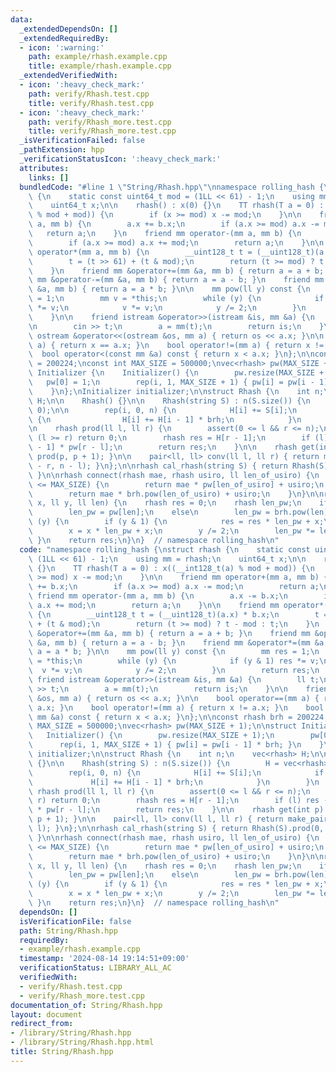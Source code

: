 ```yaml
---
data:
  _extendedDependsOn: []
  _extendedRequiredBy:
  - icon: ':warning:'
    path: example/rhash.example.cpp
    title: example/rhash.example.cpp
  _extendedVerifiedWith:
  - icon: ':heavy_check_mark:'
    path: verify/Rhash.test.cpp
    title: verify/Rhash.test.cpp
  - icon: ':heavy_check_mark:'
    path: verify/Rhash_more.test.cpp
    title: verify/Rhash_more.test.cpp
  _isVerificationFailed: false
  _pathExtension: hpp
  _verificationStatusIcon: ':heavy_check_mark:'
  attributes:
    links: []
  bundledCode: "#line 1 \"String/Rhash.hpp\"\nnamespace rolling_hash {\nstruct rhash\
    \ {\n    static const uint64_t mod = (1LL << 61) - 1;\n    using mm = rhash;\n\
    \    uint64_t x;\n\n    rhash() : x(0) {}\n    TT rhash(T a = 0) : x((__int128_t(a)\
    \ % mod + mod)) {\n        if (x >= mod) x -= mod;\n    }\n\n    friend mm operator+(mm\
    \ a, mm b) {\n        a.x += b.x;\n        if (a.x >= mod) a.x -= mod;\n     \
    \   return a;\n    }\n    friend mm operator-(mm a, mm b) {\n        a.x -= b.x;\n\
    \        if (a.x >= mod) a.x += mod;\n        return a;\n    }\n\n    friend mm\
    \ operator*(mm a, mm b) {\n        __uint128_t t = (__uint128_t)(a.x) * b.x;\n\
    \        t = (t >> 61) + (t & mod);\n        return (t >= mod) ? t - mod : t;\n\
    \    }\n    friend mm &operator+=(mm &a, mm b) { return a = a + b; }\n    friend\
    \ mm &operator-=(mm &a, mm b) { return a = a - b; }\n    friend mm &operator*=(mm\
    \ &a, mm b) { return a = a * b; }\n\n    mm pow(ll y) const {\n        mm res\
    \ = 1;\n        mm v = *this;\n        while (y) {\n            if (y & 1) res\
    \ *= v;\n            v *= v;\n            y /= 2;\n        }\n        return res;\n\
    \    }\n\n    friend istream &operator>>(istream &is, mm &a) {\n        ll t;\n\
    \n        cin >> t;\n        a = mm(t);\n        return is;\n    }\n\n    friend\
    \ ostream &operator<<(ostream &os, mm a) { return os << a.x; }\n\n    bool operator==(mm\
    \ a) { return x == a.x; }\n    bool operator!=(mm a) { return x != a.x; }\n  \
    \  bool operator<(const mm &a) const { return x < a.x; }\n};\n\nconst rhash brh\
    \ = 200224;\nconst int MAX_SIZE = 500000;\nvec<rhash> pw(MAX_SIZE + 1);\n\nstruct\
    \ Initializer {\n    Initializer() {\n        pw.resize(MAX_SIZE + 1);\n     \
    \   pw[0] = 1;\n        rep(i, 1, MAX_SIZE + 1) { pw[i] = pw[i - 1] * brh; }\n\
    \    }\n};\nInitializer initializer;\n\nstruct Rhash {\n    int n;\n    vec<rhash>\
    \ H;\n\n    Rhash() {}\n\n    Rhash(string S) : n(S.size()) {\n        H = vec<rhash>(n,\
    \ 0);\n\n        rep(i, 0, n) {\n            H[i] += S[i];\n            if (i)\
    \ {\n                H[i] += H[i - 1] * brh;\n            }\n        }\n    }\n\
    \n    rhash prod(ll l, ll r) {\n        assert(0 <= l && r <= n);\n        if\
    \ (l >= r) return 0;\n        rhash res = H[r - 1];\n        if (l) res -= H[l\
    \ - 1] * pw[r - l];\n        return res;\n    }\n\n    rhash get(int p) { return\
    \ prod(p, p + 1); }\n\n    pair<ll, ll> conv(ll l, ll r) { return make_pair(n\
    \ - r, n - l); }\n};\n\nrhash cal_rhash(string S) { return Rhash(S).prod(0, S.size());\
    \ }\n\nrhash connect(rhash mae, rhash usiro, ll len_of_usiro) {\n    if (len_of_usiro\
    \ <= MAX_SIZE) {\n        return mae * pw[len_of_usiro] + usiro;\n    } else {\n\
    \        return mae * brh.pow(len_of_usiro) + usiro;\n    }\n}\n\nrhash rhash_pow(rhash\
    \ x, ll y, ll len) {\n    rhash res = 0;\n    rhash len_pw;\n    if (len <= MAX_SIZE)\n\
    \        len_pw = pw[len];\n    else\n        len_pw = brh.pow(len);\n\n    while\
    \ (y) {\n        if (y & 1) {\n            res = res * len_pw + x;\n        }\n\
    \        x = x * len_pw + x;\n        y /= 2;\n        len_pw *= len_pw;\n   \
    \ }\n    return res;\n}\n}  // namespace rolling_hash\n"
  code: "namespace rolling_hash {\nstruct rhash {\n    static const uint64_t mod =\
    \ (1LL << 61) - 1;\n    using mm = rhash;\n    uint64_t x;\n\n    rhash() : x(0)\
    \ {}\n    TT rhash(T a = 0) : x((__int128_t(a) % mod + mod)) {\n        if (x\
    \ >= mod) x -= mod;\n    }\n\n    friend mm operator+(mm a, mm b) {\n        a.x\
    \ += b.x;\n        if (a.x >= mod) a.x -= mod;\n        return a;\n    }\n   \
    \ friend mm operator-(mm a, mm b) {\n        a.x -= b.x;\n        if (a.x >= mod)\
    \ a.x += mod;\n        return a;\n    }\n\n    friend mm operator*(mm a, mm b)\
    \ {\n        __uint128_t t = (__uint128_t)(a.x) * b.x;\n        t = (t >> 61)\
    \ + (t & mod);\n        return (t >= mod) ? t - mod : t;\n    }\n    friend mm\
    \ &operator+=(mm &a, mm b) { return a = a + b; }\n    friend mm &operator-=(mm\
    \ &a, mm b) { return a = a - b; }\n    friend mm &operator*=(mm &a, mm b) { return\
    \ a = a * b; }\n\n    mm pow(ll y) const {\n        mm res = 1;\n        mm v\
    \ = *this;\n        while (y) {\n            if (y & 1) res *= v;\n          \
    \  v *= v;\n            y /= 2;\n        }\n        return res;\n    }\n\n   \
    \ friend istream &operator>>(istream &is, mm &a) {\n        ll t;\n\n        cin\
    \ >> t;\n        a = mm(t);\n        return is;\n    }\n\n    friend ostream &operator<<(ostream\
    \ &os, mm a) { return os << a.x; }\n\n    bool operator==(mm a) { return x ==\
    \ a.x; }\n    bool operator!=(mm a) { return x != a.x; }\n    bool operator<(const\
    \ mm &a) const { return x < a.x; }\n};\n\nconst rhash brh = 200224;\nconst int\
    \ MAX_SIZE = 500000;\nvec<rhash> pw(MAX_SIZE + 1);\n\nstruct Initializer {\n \
    \   Initializer() {\n        pw.resize(MAX_SIZE + 1);\n        pw[0] = 1;\n  \
    \      rep(i, 1, MAX_SIZE + 1) { pw[i] = pw[i - 1] * brh; }\n    }\n};\nInitializer\
    \ initializer;\n\nstruct Rhash {\n    int n;\n    vec<rhash> H;\n\n    Rhash()\
    \ {}\n\n    Rhash(string S) : n(S.size()) {\n        H = vec<rhash>(n, 0);\n\n\
    \        rep(i, 0, n) {\n            H[i] += S[i];\n            if (i) {\n   \
    \             H[i] += H[i - 1] * brh;\n            }\n        }\n    }\n\n   \
    \ rhash prod(ll l, ll r) {\n        assert(0 <= l && r <= n);\n        if (l >=\
    \ r) return 0;\n        rhash res = H[r - 1];\n        if (l) res -= H[l - 1]\
    \ * pw[r - l];\n        return res;\n    }\n\n    rhash get(int p) { return prod(p,\
    \ p + 1); }\n\n    pair<ll, ll> conv(ll l, ll r) { return make_pair(n - r, n -\
    \ l); }\n};\n\nrhash cal_rhash(string S) { return Rhash(S).prod(0, S.size());\
    \ }\n\nrhash connect(rhash mae, rhash usiro, ll len_of_usiro) {\n    if (len_of_usiro\
    \ <= MAX_SIZE) {\n        return mae * pw[len_of_usiro] + usiro;\n    } else {\n\
    \        return mae * brh.pow(len_of_usiro) + usiro;\n    }\n}\n\nrhash rhash_pow(rhash\
    \ x, ll y, ll len) {\n    rhash res = 0;\n    rhash len_pw;\n    if (len <= MAX_SIZE)\n\
    \        len_pw = pw[len];\n    else\n        len_pw = brh.pow(len);\n\n    while\
    \ (y) {\n        if (y & 1) {\n            res = res * len_pw + x;\n        }\n\
    \        x = x * len_pw + x;\n        y /= 2;\n        len_pw *= len_pw;\n   \
    \ }\n    return res;\n}\n}  // namespace rolling_hash\n"
  dependsOn: []
  isVerificationFile: false
  path: String/Rhash.hpp
  requiredBy:
  - example/rhash.example.cpp
  timestamp: '2024-08-14 19:14:51+09:00'
  verificationStatus: LIBRARY_ALL_AC
  verifiedWith:
  - verify/Rhash.test.cpp
  - verify/Rhash_more.test.cpp
documentation_of: String/Rhash.hpp
layout: document
redirect_from:
- /library/String/Rhash.hpp
- /library/String/Rhash.hpp.html
title: String/Rhash.hpp
---
```

